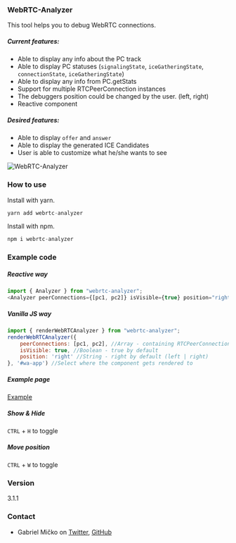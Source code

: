 ### WebRTC-Analyzer

This tool helps you to debug WebRTC connections.

##### Current features:

- Able to display any info about the PC track
- Able to display PC statuses (`signalingState`, `iceGatheringState`, `connectionState`, `iceGatheringState`)
- Able to display any info from PC.getStats
- Support for multiple RTCPeerConnection instances
- The debuggers position could be changed by the user. (left, right)
- Reactive component

##### Desired features:

- Able to display `offer` and `answer`
- Able to display the generated ICE Candidates
- User is able to customize what he/she wants to see


![WebRTC-Analyzer](https://i.imgur.com/8eLNbUQ.png)

### How to use

Install with yarn.
```js
yarn add webrtc-analyzer
```

Install with npm.
```js
npm i webrtc-analyzer
```

### Example code

##### Reactive way

```js
import { Analyzer } from "webrtc-analyzer";
<Analyzer peerConnections={[pc1, pc2]} isVisible={true} position="right" />
```


##### Vanilla JS way

```js
import { renderWebRTCAnalyzer } from "webrtc-analyzer";
renderWebRTCAnalyzer({
    peerConnections: [pc1, pc2], //Array - containing RTCPeerConnection instances
    isVisible: true, //Boolean - true by default
    position: 'right' //String - right by default (left | right)
}, '#wa-app') //Select where the component gets rendered to
```

##### Example page
[Example](https://analyzer.webrtc.rocks)

##### Show & Hide

`CTRL` + `H` to toggle


##### Move position

`CTRL` + `W` to toggle

### Version

3.1.1

### Contact

- Gabriel Mičko on [Twitter](https://twitter.com/gabriel_micko), [GitHub](https://github.com/gabrielmicko)